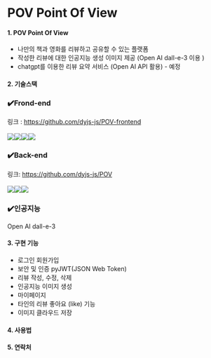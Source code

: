 # POV Point Of View

#### 1. POV Point Of View

- 나만의 책과 영화를 리뷰하고 공유할 수 있는 플랫폼
- 작성한 리뷰에 대한 인공지능 생성 이미지 제공 (Open AI dall-e-3 이용 )
- chatgpt를 이용한 리뷰 요약 서비스 (Open AI API 활용) - 예정

#### 2. 기술스택

### ✔️Frond-end

링크 : https://github.com/dyjs-js/POV-frontend
</br></br>
<img src="https://img.shields.io/badge/React-61DAFB?style=for-the-badge&logo=React&logoColor=black"><img src="https://img.shields.io/badge/typescript-3178C6?style=for-the-badge&logo=typescript&logoColor=white"><img src="https://img.shields.io/badge/Next.js-000000?style=for-the-badge&logo=Next.js&logoColor=white"><img src="https://img.shields.io/badge/chakraui-319795?style=for-the-badge&logo=chakraui&logoColor=319795">

### ✔️Back-end

링크: https://github.com/dyjs-js/POV
</br></br>
<img src="https://img.shields.io/badge/Python-3776AB?style=for-the-badge&logo=Python&logoColor=white"><img src="https://img.shields.io/badge/django-092E20?style=for-the-badge&logo=django&logoColor=white"><img src="https://img.shields.io/badge/Cloudflare-F38020?style=for-the-badge&logo=Cloudflare&logoColor=white">

### ✔️인공지능

Open AI dall-e-3

#### 3. 구현 기능

- 로그인 회원가입
- 보안 및 인증 pyJWT(JSON Web Token)
- 리뷰 작성, 수정, 삭제
- 인공지능 이미지 생성
- 마이페이지
- 타인의 리뷰 좋아요 (like) 기능
- 이미지 클라우드 저장

#### 4. 사용법

#### 5. 연락처
